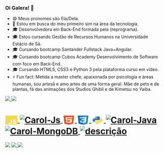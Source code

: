### Oi Galera! 👋

- 😄 Meus pronomes são Ela/Dela.
- 🔭 Estou em busca do meu primeiro sim na área da tecnologia.
- 🎓 Desenvolvedora em Back-End formada pela {reprograma}.
- 🎓 Estou cursando Gestão de Recursos Humanos na Universidade Estácio de Sá.
- 🎓 Cursando bootcamp Santander Fullstack Java+Angular.
- 🎓 Cursando bootcamp Cubos Academy Desenvolvimento de Software com foco em Back-End.
- 🎓 Cursando HTML5, CSS3 e Python 3 pela plataforma curso em vídeo.
- ⚡ Fun fact: Metida a master chefe, apaixonada por psicologia e áreas humanas, sou artesã e amo artes de uma forma geral. Mãe de pets e de plantas, fã das animações dos Studios Ghibli e de Kimetsu no Yaiba.

<div>
  <a href="https://github.com/pgabrielapereira">
  <img height="180em" src="https://github-readme-stats.vercel.app/api?username=pgabrielapereira&show_icons=true&theme=midnight-purple&include_all_commits=true&count_private=true"/>
  <img height="180em" src="https://github-readme-stats.vercel.app/api/top-langs/?username=pgabrielapereira&layout=compact&langs_count=7&theme=midnight-purple"/>
</div>

<div>
  <h1>
  <img align="center" alt="Carol-Js" height="30" width="40" src="https://raw.githubusercontent.com/devicons/devicon/master/icons/javascript/javascript-plain.svg">
  <img align="center" alt="Carol-Js" height="30" width="40" src="https://cdn.jsdelivr.net/gh/devicons/devicon/icons/nodejs/nodejs-plain.svg">
  <img align="center" alt="Carol-HTML" height="30" width="40" src="https://raw.githubusercontent.com/devicons/devicon/master/icons/html5/html5-original.svg">
  <img align="center" alt="Carol-CSS" height="30" width="40" src="https://raw.githubusercontent.com/devicons/devicon/master/icons/css3/css3-original.svg">
  <img align="center" alt="Carol-Python" height="30" width="40" src="https://raw.githubusercontent.com/devicons/devicon/master/icons/python/python-original.svg">
  <img align="center" alt="Carol-Java" height="30" width="40" src="https://cdn.jsdelivr.net/gh/devicons/devicon/icons/java/java-original-wordmark.svg">
  <img align="center" alt="Carol-MongoDB" height="30" width="40" src="https://cdn.jsdelivr.net/gh/devicons/devicon/icons/mongodb/mongodb-plain-wordmark.svg">
    <img align="center" alt="descrição" height="30" width="40" src="https://cdn.jsdelivr.net/gh/devicons/devicon/icons/angularjs/angularjs-original.svg">
</h1>
</div>
  <div>
    <a href="https://www.linkedin.com/in/gabriela-pereira-494071240/" target="_blank"><img src="https://img.shields.io/badge/LinkedIn-0077B5?style=for-the-badge&logo=linkedin&logoColor=white" target="_blank"></a>
   <a href = "mailto:pgabrielapatricia@gmail.com"><img src="https://img.shields.io/badge/-Gmail-%23333?style=for-the-badge&logo=gmail&logoColor=white" target="_blank">
   <a href="https://www.instagram.com/p.gabrielapereira/" target="_blank"><img src="https://img.shields.io/badge/-Instagram-%23E4405F?style=for-the-badge&logo=instagram&logoColor=white" target="_blank"></a>
 </div>

